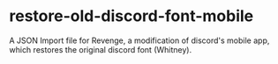 # restore-old-discord-font-mobile
A JSON Import file for Revenge, a modification of discord's mobile app, which restores the original discord font (Whitney).
